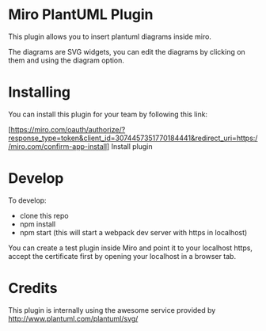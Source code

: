 # Miro PlantUML Plugin

This plugin allows you to insert plantuml diagrams inside miro.

The diagrams are SVG widgets, you can edit the diagrams by clicking on them and using the diagram option.

# Installing

You can install this plugin for your team by following this link:

[https://miro.com/oauth/authorize/?response_type=token&client_id=3074457351770184441&redirect_uri=https://miro.com/confirm-app-install] Install plugin

# Develop

To develop:

- clone this repo
- npm install
- npm start (this will start a webpack dev server with https in localhost)

You can create a test plugin inside Miro and point it to your localhost https, accept the certificate first by opening your localhost in a browser tab.

# Credits

This plugin is internally using the awesome service provided by http://www.plantuml.com/plantuml/svg/
